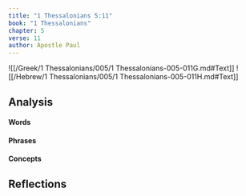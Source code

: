 ```yaml
---
title: "1 Thessalonians 5:11"
book: "1 Thessalonians"
chapter: 5
verse: 11
author: Apostle Paul
---
```

![[/Greek/1 Thessalonians/005/1 Thessalonians-005-011G.md#Text]]
![[/Hebrew/1 Thessalonians/005/1 Thessalonians-005-011H.md#Text]]

## Analysis

#### Words

#### Phrases

#### Concepts

## Reflections
